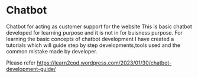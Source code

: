# Chatbot
Chatbot for acting as customer support for the website
This is basic chatbot developed for learning purpose and it is not in for buisness purpose. 
For learning the basic concepts of chatbot development I have created a tutorials which will guide step by step developments,tools used and the common mistake made by developer.

Please refer  https://learn2cod.wordpress.com/2023/01/30/chatbot-development-guide/

